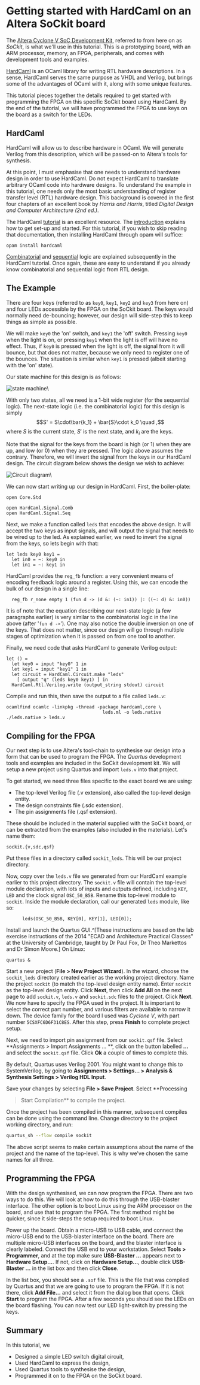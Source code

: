 # Getting started with HardCaml on an Altera SoCkit board

The [Altera Cyclone V SoC Development
Kit](https://www.altera.com/products/boards_and_kits/dev-kits/altera/kit-cyclone-v-soc.highResolutionDisplay.html),
referred to from here on as _SoCkit_, is what we'll use in this tutorial. This
is a prototyping board, with an ARM processor, memory, an FPGA, peripherals,
and comes with development tools and examples.

[HardCaml](https://github.com/ujamjar/hardcaml) is an OCaml library for writing
RTL hardware descriptions. In a sense, HardCaml serves the same purpose as VHDL
and Verilog, but brings some of the advantages of OCaml with it, along with
some unique features.

This tutorial pieces together the details required to get started
with programming the FPGA on this specific SoCkit board using HardCaml. By the
end of the tutorial, we will have programmed the FPGA to use keys on the board
as a switch for the LEDs.

## HardCaml

HardCaml will allow us to describe hardware in OCaml. We will generate Verilog
from this description, which will be passed-on to Altera's tools for synthesis.

At this point, I must emphasise that one needs to understand hardware design in
order to use HardCaml. Do not expect HardCaml to translate arbitrary OCaml code
into hardware designs. To understand the example in this tutorial, one needs
only the most basic understanding of register transfer level (RTL) hardware
design. This background is covered in the first four chapters of an excellent
book by _Harris and Harris_, titled _Digital Design and Computer Architecture
(2nd ed.)_.


The HardCaml [tutorial](http://www.ujamjar.com/hardcaml/) is an excellent
resource. The [introduction](http://www.ujamjar.com/hardcaml/introduction.html)
explains how to get set-up and started. For this tutorial, if you wish to skip
reading that documentation, then installing HardCaml through opam will suffice:

    opam install hardcaml

[Combinatorial](http://www.ujamjar.com/hardcaml/combinatorial.html) and
[sequential](http://www.ujamjar.com/hardcaml/sequential.html) logic are
explained subsequently in the HardCaml tutorial. Once again, these are easy to
understand if you already know combinatorial and sequential logic from RTL
design.

## The Example

There are four keys (referred to as `key0`, `key1`, `key2` and `key3` from here
on) and four LEDs accessible by the FPGA on the SoCkit board. The keys would
normally need de-bouncing; however, our design will side-step this to keep
things as simple as possible.

We will make `key0` the 'on' switch, and `key1` the 'off' switch. Pressing
`key0` when the light is on, or pressing `key1` when the light is off will have
no effect. Thus, if `key0` is pressed when the light is off, the signal from it
will bounce, but that does not matter, because we only need to register one of
the bounces. The situation is similar when `key1` is pressed (albeit starting
with the 'on' state).

Our state machine for this design is as follows:

![state machine](figures/state-machine.png "LED switch state machine")\

With only two states, all we need is a 1-bit wide register (for the sequential
logic). The next-state logic (i.e. the combinatorial logic) for this design is
simply
$$S' = S\cdot\bar{k_1} + \bar{S}\cdot k_0 \quad ,$$
where $S$ is the current state, $S'$ is the next state, and $k_i$ are the keys.

Note that the signal for the keys from the board is high (or 1) when they are
up, and low (or 0) when they are pressed. The logic above assumes the contrary.
Therefore, we will invert the signal from the keys in our HardCaml design. The
circuit diagram below shows the design we wish to achieve:

![Circuit diagram](figures/circuit.png "Circuit diagram")\

We can now start writing up our design in HardCaml. First, the boiler-plate:

~~~ {.ocaml .numberLines}
open Core.Std

open HardCaml.Signal.Comb
open HardCaml.Signal.Seq
~~~

Next, we make a function called `leds` that encodes the above design. It will
accept the two keys as input signals, and will output the signal that needs to
be wired up to the led. As explained earlier, we need to invert the signal from
the keys, so lets begin with that:

~~~ {.ocaml .numberLines startFrom="5"}
let leds key0 key1 =
  let in0 = ~: key0 in
  let in1 = ~: key1 in
~~~

HardCaml provides the `reg_fb` function: a very convenient means of encoding
feedback logic around a register. Using this, we can encode the bulk of our
design in a single line:

~~~ {.ocaml .numberLines startFrom="8"}
  reg_fb r_none empty 1 (fun d -> (d &: (~: in1)) |: ((~: d) &: in0))
~~~

It is of note that the equation describing our next-state logic (a few
paragraphs earlier) is very similar to the combinatorial logic in the line
above (after '`fun d ->`'). One may also notice the double inversion on one of
the keys. That does not matter, since our design will go through multiple
stages of optimization when it is passed on from one tool to another.

Finally, we need code that asks HardCaml to generate Verilog output:

~~~ {.ocaml .numberLines startFrom="9"}
let () =
  let key0 = input "key0" 1 in
  let key1 = input "key1" 1 in
  let circuit = HardCaml.Circuit.make "leds" 
    [ output "q" (leds key0 key1) ] in
  HardCaml.Rtl.Verilog.write (output_string stdout) circuit
~~~

Compile and run this, then save the output to a file called `leds.v`:

~~~ {.bash}
ocamlfind ocamlc -linkpkg -thread -package hardcaml,core \
                                    leds.ml -o leds.native
./leds.native > leds.v
~~~

## Compiling for the FPGA

Our next step is to use Altera's tool-chain to synthesise our design into
a form that can be used to program the FPGA. The _Quartus_ development tools
and examples are included in the SoCkit development kit. We will setup a new
project using Quartus and import `leds.v` into that project.

To get started, we need three files specific to the exact board we are using:

  - The top-level Verilog file (.v extension), also called the top-level design
  entity.
  - The design constraints file (.sdc extension).
  - The pin assignments file (.qsf extension).

These should be included in the material supplied with the SoCkit board, or can
be extracted from the examples (also included in the materials). Let's name
them:

    sockit.{v,sdc,qsf}

Put these files in a directory called `sockit_leds`. This will be our project
directory.

Now, copy over the `leds.v` file we generated from our HardCaml example earlier
to this project directory. The `sockit.v` file will contain the top-level
module declaration, with lots of inputs and outputs defined, including `KEY`,
`LED` and the clock signal `OSC_50_B5B`. Rename this top-level module to
`sockit`. Inside the module declaration, call our generated `leds` module, like
so:

~~~ {.verilog}
      leds(OSC_50_B5B, KEY[0], KEY[1], LED[0]);
~~~

Install and launch the Quartus GUI.^[These instructions are based on the lab
exercise instructions of the 2014 "ECAD and Architecture Practical Classes" at
the University of Cambridge, taught by Dr Paul Fox, Dr Theo Markettos and Dr
Simon Moore.] On Linux:

    quartus &

Start a new project (**File > New Project Wizard**). In the wizard, choose the
`sockit_leds` directory created earlier as the working project directory. Name
the project `sockit` (to match the top-level design entity name). Enter
`sockit` as the top-level design entity. Click **Next**, then click **Add All**
on the next page to add `sockit.v`, `leds.v` and `sockit.sdc` files to the
project. Click **Next**. We now have to specify the FPGA used in the project.
It is important to select the correct part number, and various filters are
available to narrow it down. The device family for the board I used was
_Cyclone V_, with part number `5CSXFC6D6F31C8ES`. After this step, press
**Finish** to complete project setup.

Next, we need to import pin assignment from our `sockit.qsf` file. Select
**Assignments > Import Assignments ... **, click on the button labelled **...**
and select the `sockit.qsf` file. Click **Ok** a couple of times to complete
this.

By default, Quartus uses Verilog 2001. You might want to change this to
SystemVerilog, by going to **Assignments > Settings... > Analysis & Synthesis
Settings > Verilog HDL Input**.

Save your changes by selecting **File > Save Project**. Select **Processing
> Start Compilation** to compile the project.

Once the project has been compiled in this manner, subsequent compiles can be
done using the command line. Change directory to the project working directory,
and run:

```bash
quartus_sh --flow compile sockit
```

The above script seems to make certain assumptions about the name of the
project and the name of the top-level. This is why we've chosen the same names
for all three.

## Programming the FPGA

With the design synthesised, we can now program the FPGA. There are two ways to
do this. We will look at how to do this through the USB-blaster interface. The
other option is to boot Linux using the ARM processor on the board, and use
that to program the FPGA. The first method might be quicker, since it
side-steps the setup required to boot Linux.

Power up the board. Obtain a micro-USB to USB cable, and connect the micro-USB
end to the USB-blaster interface on the board. There are multiple micro-USB
interfaces on the board, and the blaster interface is clearly labeled. Connect
the USB end to your workstation. Select **Tools > Programmer**, and at the top
make sure **USB-Blaster ...** appears next to **Hardware Setup...**. If not,
click on **Hardware Setup...**, double click **USB-Blaster ...** in the list
box and then click **Close**.

In the list box, you should see a `.sof` file. This is the file that was
compiled by Quartus and that we are going to use to program the FPGA. If it is
not there, click **Add File...** and select it from the dialog box that opens.
Click **Start** to program the FPGA. After a few seconds you should see the
LEDs on the board flashing. You can now test our LED light-switch by pressing
the keys.

## Summary

In this tutorial, we

  - Designed a simple LED switch digital circuit,
  - Used HardCaml to express the design,
  - Used Quartus tools to synthesise the design,
  - Programmed it on to the FPGA on the SoCkit board.
